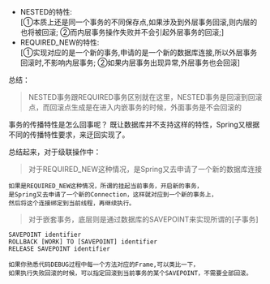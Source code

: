 - NESTED的特性:  
  [①本质上还是同一个事务的不同保存点,如果涉及到外层事务回滚,则内层的也将被回滚; ②而内层事务操作失败并不会引起外层事务的回滚;]
- REQUIRED_NEW的特性:  
  [①实现对应的是一个新的事务,申请的是一个新的数据库连接,所以外层事务回滚时,不影响内层事务; ②如果内层事务出现异常,外层事务也会回滚]

总结：
>NESTED事务跟REQUIRED事务区别就在这里，NESTED事务是回滚到回滚点，而回滚点生成是在进入内嵌事务的时候，外面事务是不会回滚的 


事务的传播特性是怎么回事呢？
既让数据库并不支持这样的特性，Spring又根据不同的传播特性要求，来迂回实现了。

总结起来，对于级联操作中：
>对于REQUIRED_NEW这种情况，是Spring又去申请了一个新的数据库连接
```
如果是REQUIRED_NEW这种情况，所谓的挂起当前事务，开启新的事务，
是Spring又去申请了一个新的Connection，这样就对应到一个新的事务上，
然后将这个连接绑定到当前线程，再继续执行。
```

>对于嵌套事务，底层则是通过数据库的SAVEPOINT来实现所谓的[子事务]
```
SAVEPOINT identifier
ROLLBACK [WORK] TO [SAVEPOINT] identifier
RELEASE SAVEPOINT identifier
```

~~~
如果你熟悉代码DEBUG过程中每一个方法对应的Frame,可以类比一下，
如果执行失败回滚的时候，可以指定回滚到当前事务的某个SAVEPOINT，不需要全部回滚。


